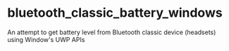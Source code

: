 # bluetooth_classic_battery_windows
An attempt to get battery level from Bluetooth classic device (headsets) using Window's UWP APIs
